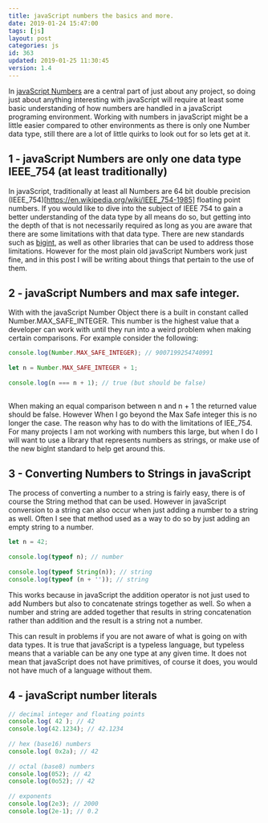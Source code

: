 ```yaml
---
title: javaScript numbers the basics and more.
date: 2019-01-24 15:47:00
tags: [js]
layout: post
categories: js
id: 363
updated: 2019-01-25 11:30:45
version: 1.4
---
```




<!-- more -->

In [javaScript Numbers](https://developer.mozilla.org/en-US/docs/Web/JavaScript/Reference/Global_Objects/Number) are a central part of just about any project, so doing just about anything interesting with javaScript will require at least some basic understanding of how numbers are handled in a javaScript programing environment. Working with numbers in javaScript might be a little easier compared to other environments as there is only one Number data type, still there are a lot of little quirks to look out for so lets get at it.

## 1 - javaScript Numbers are only one data type IEEE_754 (at least traditionally)

In javaScript, traditionally at least all Numbers are 64 bit double precision (IEEE_754)[https://en.wikipedia.org/wiki/IEEE_754-1985] floating point numbers. If you would like to dive into the subject of IEEE 754 to gain a better understanding of the data type by all means do so, but getting into the depth of that is not necessarily required as long as you are aware that there are some limitations with that data type. There are new standards such as [bigint](https://developer.mozilla.org/en-US/docs/Web/JavaScript/Reference/Global_Objects/BigInt), as well as other libraries that can be used to address those limitations. However for the most plain old javaScript Numbers work just fine, and in this post I will be writing about things that pertain to the use of them.

## 2 - javaScript Numbers and max safe integer.

With with the javaScript Number Object there is a built in constant called Number.MAX_SAFE_INTEGER. This number is the highest value that a developer can work with until they run into a weird problem when making certain comparisons. For example consider the following:

```js
console.log(Number.MAX_SAFE_INTEGER); // 9007199254740991
 
let n = Number.MAX_SAFE_INTEGER + 1;
 
console.log(n === n + 1); // true (but should be false)
 
```

When making an equal comparison between n and n + 1 the returned value should be false. However When I go beyond the Max Safe integer this is no longer the case. The reason why has to do with the limitations of IEE_754. For many projects I am not working with numbers this large, but when I do I will want to use a library that represents numbers as strings, or make use of the new bigInt standard to help get around this.

## 3 - Converting Numbers to Strings in javaScript

The process of converting a number to a string is fairly easy, there is of course the String method that can be used. However in javaScript conversion to a string can also occur when just adding a number to a string as well. Often I see that method used as a way to do so by just adding an empty string to a number.
```js
let n = 42;
 
console.log(typeof n); // number
 
console.log(typeof String(n)); // string
console.log(typeof (n + '')); // string
```

This works because in javaScript the addition operator is not just used to add Numbers but also to concatenate strings together as well. So when a number and string are added together that results in string concatenation rather than addition and the result is a string not a number.

This can result in problems if you are not aware of what is going on with data types. It is true that javaScript is a typeless language, but typeless means that a variable can be any one type at any given time. It does not mean that javaScript does not have primitives, of course it does, you would not have much of a language without them.

## 4 - javaScript number literals

```js
// decimal integer and floating points
console.log( 42 ); // 42
console.log(42.1234); // 42.1234
 
// hex (base16) numbers 
console.log( 0x2a); // 42
 
// octal (base8) numbers 
console.log(052); // 42
console.log(0o52); // 42
 
// exponents
console.log(2e3); // 2000
console.log(2e-1); // 0.2
```